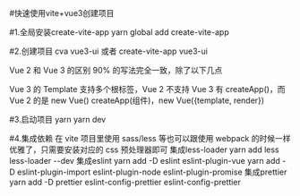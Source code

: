 #快速使用vite+vue3创建项目

#1.全局安装create-vite-app
yarn global add create-vite-app

#2.创建项目
cva vue3-ui
或者
create-vite-app vue3-ui

Vue 2 和 Vue 3 的区别 90% 的写法完全一致，除了以下几点

Vue 3 的 Template 支持多个根标签，Vue 2 不支持
Vue 3 有 createApp()，而 Vue 2 的是 new Vue()
createApp(组件)，new Vue({template, render})

#3.启动项目
yarn 
yarn dev

#4.集成依赖
在 vite 项目里使用 sass/less 等也可以跟使用 webpack 的时候一样优雅了，只需要安装对应的 css 预处理器即可
集成less-loader
yarn add less less-loader --dev
集成eslint
yarn add -D eslint eslint-plugin-vue
yarn add -D eslint-plugin-import eslint-plugin-node eslint-plugin-promise
集成prettier
yarn add -D prettier eslint-config-prettier eslint-config-prettier
